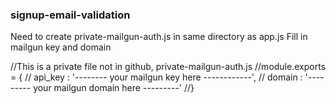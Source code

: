 ### signup-email-validation

Need to create private-mailgun-auth.js in same directory as app.js
Fill in mailgun key and domain

//This is a private file not in github, private-mailgun-auth.js
//module.exports = {
//  api_key : '-------- your mailgun key here ------------',
//  domain : '--------- your mailgun domain here ---------'
//}
